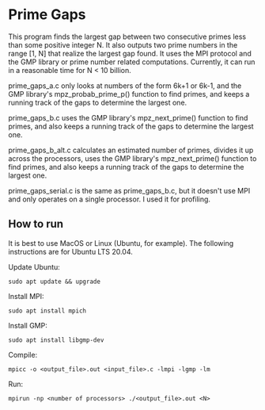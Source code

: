 <h1>Prime Gaps</h1>

This program finds the largest gap between two consecutive primes less than some positive integer N. It also outputs two prime numbers in the range [1, N] that realize the largest gap found. It uses the MPI protocol and the GMP library or prime number related computations. Currently, it can run in a reasonable time for N \< 10 billion.

prime_gaps_a.c only looks at numbers of the form 6k+1 or 6k-1, and the GMP library's mpz_probab_prime_p() function to find primes, and keeps a running track of the gaps to determine the largest one.

prime_gaps_b.c uses the GMP library's mpz_next_prime() function to find primes, and also keeps a running track of the gaps to determine the largest one.

prime_gaps_b_alt.c calculates an estimated number of primes, divides it up across the processors, uses the GMP library's mpz_next_prime() function to find primes, and also keeps a running track of the gaps to determine the largest one.

prime_gaps_serial.c is the same as prime_gaps_b.c, but it doesn't use MPI and only operates on a single processor. I used it for profiling.

<h2>How to run</h2>
It is best to use MacOS or Linux (Ubuntu, for example). The following instructions are for Ubuntu LTS 20.04.

Update Ubuntu:

	sudo apt update && upgrade

Install MPI:

	sudo apt install mpich

Install GMP:

	sudo apt install libgmp-dev

Compile:

	mpicc -o <output_file>.out <input_file>.c -lmpi -lgmp -lm

Run:

	mpirun -np <number of processors> ./<output_file>.out <N>


